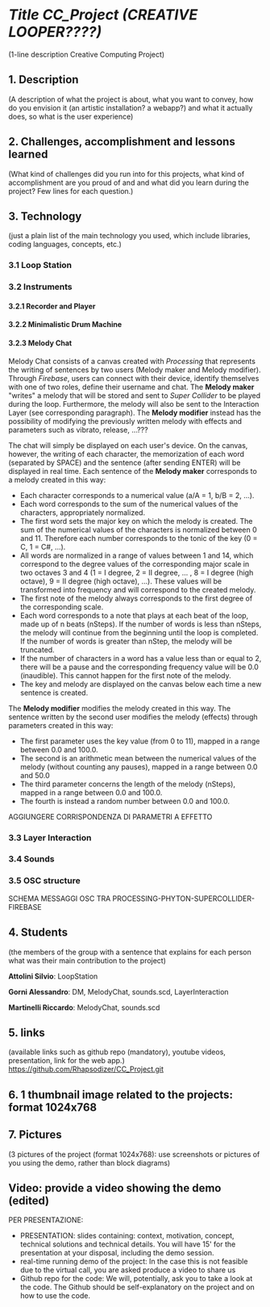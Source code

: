 # *Title CC_Project (CREATIVE LOOPER????)*
(1-line description Creative Computing Project)

## 1. Description
(A description of what the project is about, what you want to convey, how do you envision it (an artistic installation? a webapp?) and what it actually does, so what is the user experience)

## 2. Challenges, accomplishment and lessons learned
(What kind of challenges did you run into for this projects, what kind of accomplishment are you proud of and and what did you learn during the project? Few lines for each question.)

## 3. Technology
(just a plain list of the main technology you used, which include libraries, coding languages, concepts, etc.)

### 3.1 Loop Station
### 3.2 Instruments
#### 3.2.1 Recorder and Player
#### 3.2.2 Minimalistic Drum Machine
#### 3.2.3 Melody Chat
Melody Chat consists of a canvas created with *Processing* that represents the writing of sentences by two users (Melody maker and Melody modifier). Through *Firebase*, users can connect with their device, identify themselves with one of two roles, define their username and chat. The **Melody maker** "writes" a melody that will be stored and sent to *Super Collider* to be played during the loop. Furthermore, the melody will also be sent to the Interaction Layer (see corresponding paragraph). The **Melody modifier** instead has the possibility of modifying the previously written melody with effects and parameters such as vibrato, release, ...???

The chat will simply be displayed on each user's device. On the canvas, however, the writing of each character, the memorization of each word (separated by SPACE) and the sentence (after sending ENTER) will be displayed in real time. Each sentence of the **Melody maker** corresponds to a melody created in this way:
- Each character corresponds to a numerical value (a/A = 1, b/B = 2, ...).
- Each word corresponds to the sum of the numerical values of the characters, appropriately normalized.
- The first word sets the major key on which the melody is created. The sum of the numerical values of the characters is normalized between 0 and 11. Therefore each number corresponds to the tonic of the key (0 = C, 1 = C#, ...).
- All words are normalized in a range of values between 1 and 14, which correspond to the degree values of the corresponding major scale in two octaves 3 and 4 (1 = I degree, 2 = II degree, ... , 8 = I degree (high octave), 9 = II degree (high octave), ...). These values will be transformed into frequency and will correspond to the created melody.
- The first note of the melody always corresponds to the first degree of the corresponding scale.
- Each word corresponds to a note that plays at each beat of the loop, made up of n beats (nSteps). If the number of words is less than nSteps, the melody will continue from the beginning until the loop is completed. If the number of words is greater than nStep, the melody will be truncated.
- If the number of characters in a word has a value less than or equal to 2, there will be a pause and the corresponding frequency value will be 0.0 (inaudible). This cannot happen for the first note of the melody.
- The key and melody are displayed on the canvas below each time a new sentence is created.

The **Melody modifier** modifies the melody created in this way. The sentence written by the second user modifies the melody (effects) through parameters created in this way:
- The first parameter uses the key value (from 0 to 11), mapped in a range between 0.0 and 100.0.
- The second is an arithmetic mean between the numerical values of the melody (without counting any pauses), mapped in a range between 0.0 and 50.0
- The third parameter concerns the length of the melody (nSteps), mapped in a range between 0.0 and 100.0.
- The fourth is instead a random number between 0.0 and 100.0.

AGGIUNGERE CORRISPONDENZA DI PARAMETRI A EFFETTO




### 3.3 Layer Interaction

### 3.4 Sounds
### 3.5 OSC structure
SCHEMA MESSAGGI OSC TRA PROCESSING-PHYTON-SUPERCOLLIDER-FIREBASE

## 4. Students
(the members of the group with a sentence that explains for each person what was their main contribution to the project)

**Attolini Silvio**: LoopStation

**Gorni Alessandro**: DM, MelodyChat, sounds.scd, LayerInteraction

**Martinelli Riccardo**: MelodyChat, sounds.scd

## 5. links
(available links such as github repo (mandatory), youtube videos, presentation, link for the web app.)
https://github.com/Rhapsodizer/CC_Project.git

## 6. 1 thumbnail image related to the projects: format 1024x768

## 7. Pictures
(3 pictures of the project (format 1024x768): use screenshots or pictures of you using the demo, rather than block diagrams)

## Video: provide a video showing the demo (edited)

PER PRESENTAZIONE:
- PRESENTATION: slides containing: context, motivation, concept, technical solutions and technical details. You will have 15' for the presentation at your disposal, including the demo session.
- real-time running demo of the project:  In the case this is not feasible due to the virtual call, you are asked produce a video to share us
- Github repo for the code: We will, potentially, ask you to take a look at the code. The Github should be self-explanatory on the project and on how to use the code.





